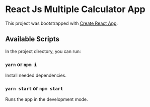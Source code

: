 # React Js Multiple Calculator App

This project was bootstrapped with [Create React App](https://github.com/facebook/create-react-app).

## Available Scripts

In the project directory, you can run:

### `yarn` or `npm i`

Install needed dependencies.

### `yarn start` or `npm start`

Runs the app in the development mode.
